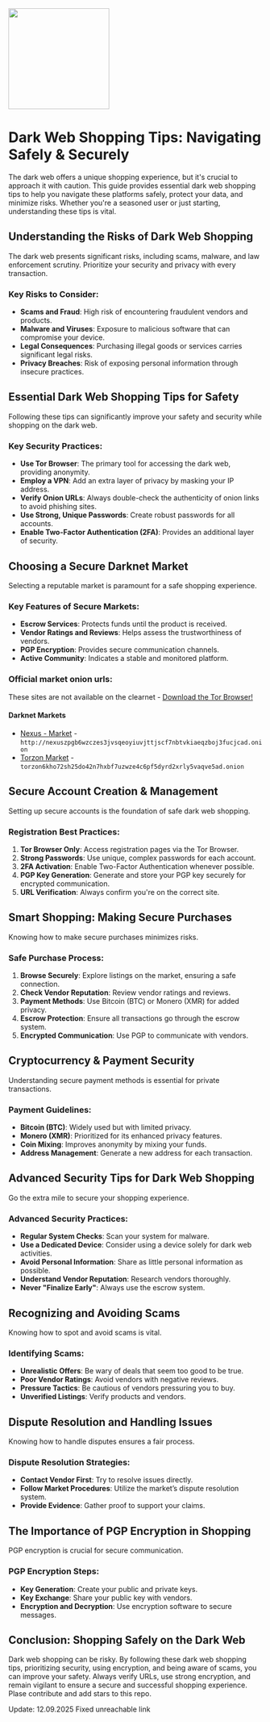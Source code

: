 


<img src="/assets/logo.png" width="200">

# Dark Web Shopping Tips: Navigating Safely & Securely

The dark web offers a unique shopping experience, but it's crucial to approach it with caution. This guide provides essential dark web shopping tips to help you navigate these platforms safely, protect your data, and minimize risks. Whether you're a seasoned user or just starting, understanding these tips is vital.

## Understanding the Risks of Dark Web Shopping

The dark web presents significant risks, including scams, malware, and law enforcement scrutiny. Prioritize your security and privacy with every transaction.

### Key Risks to Consider:
- **Scams and Fraud**: High risk of encountering fraudulent vendors and products.
- **Malware and Viruses**: Exposure to malicious software that can compromise your device.
- **Legal Consequences**: Purchasing illegal goods or services carries significant legal risks.
- **Privacy Breaches**: Risk of exposing personal information through insecure practices.

## Essential Dark Web Shopping Tips for Safety

Following these tips can significantly improve your safety and security while shopping on the dark web.

### Key Security Practices:
- **Use Tor Browser**: The primary tool for accessing the dark web, providing anonymity.
- **Employ a VPN**: Add an extra layer of privacy by masking your IP address.
- **Verify Onion URLs**: Always double-check the authenticity of onion links to avoid phishing sites.
- **Use Strong, Unique Passwords**: Create robust passwords for all accounts.
- **Enable Two-Factor Authentication (2FA)**: Provides an additional layer of security.

## Choosing a Secure Darknet Market

Selecting a reputable market is paramount for a safe shopping experience.

### Key Features of Secure Markets:
- **Escrow Services**: Protects funds until the product is received.
- **Vendor Ratings and Reviews**: Helps assess the trustworthiness of vendors.
- **PGP Encryption**: Provides secure communication channels.
- **Active Community**: Indicates a stable and monitored platform.

### Official market onion urls:
These sites are not available on the clearnet - [Download the Tor Browser!](https://www.torproject.org/download/) 

#### Darknet Markets


*   [Nexus - Market](http://nexuszpgb6wzczes3jvsqeoyiuvjttjscf7nbtvkiaeqzboj3fucjcad.onion) - `http://nexuszpgb6wzczes3jvsqeoyiuvjttjscf7nbtvkiaeqzboj3fucjcad.onion`
*   [Torzon Market](torzon6kho72sh25do42n7hxbf7uzwze4c6pf5dyrd2xrly5vaqve5ad.onion) - `torzon6kho72sh25do42n7hxbf7uzwze4c6pf5dyrd2xrly5vaqve5ad.onion`


## Secure Account Creation & Management

Setting up secure accounts is the foundation of safe dark web shopping.

### Registration Best Practices:
1.  **Tor Browser Only**: Access registration pages via the Tor Browser.
2.  **Strong Passwords**: Use unique, complex passwords for each account.
3.  **2FA Activation**: Enable Two-Factor Authentication whenever possible.
4.  **PGP Key Generation**: Generate and store your PGP key securely for encrypted communication.
5.  **URL Verification**: Always confirm you're on the correct site.

## Smart Shopping: Making Secure Purchases

Knowing how to make secure purchases minimizes risks.

### Safe Purchase Process:
1.  **Browse Securely**: Explore listings on the market, ensuring a safe connection.
2.  **Check Vendor Reputation**: Review vendor ratings and reviews.
3.  **Payment Methods**: Use Bitcoin (BTC) or Monero (XMR) for added privacy.
4.  **Escrow Protection**: Ensure all transactions go through the escrow system.
5.  **Encrypted Communication**: Use PGP to communicate with vendors.

## Cryptocurrency & Payment Security

Understanding secure payment methods is essential for private transactions.

### Payment Guidelines:
-   **Bitcoin (BTC)**: Widely used but with limited privacy.
-   **Monero (XMR)**: Prioritized for its enhanced privacy features.
-   **Coin Mixing**: Improves anonymity by mixing your funds.
-   **Address Management**: Generate a new address for each transaction.

## Advanced Security Tips for Dark Web Shopping

Go the extra mile to secure your shopping experience.

### Advanced Security Practices:
-   **Regular System Checks**: Scan your system for malware.
-   **Use a Dedicated Device**: Consider using a device solely for dark web activities.
-   **Avoid Personal Information**: Share as little personal information as possible.
-   **Understand Vendor Reputation**: Research vendors thoroughly.
-   **Never "Finalize Early"**: Always use the escrow system.

## Recognizing and Avoiding Scams

Knowing how to spot and avoid scams is vital.

### Identifying Scams:
-   **Unrealistic Offers**: Be wary of deals that seem too good to be true.
-   **Poor Vendor Ratings**: Avoid vendors with negative reviews.
-   **Pressure Tactics**: Be cautious of vendors pressuring you to buy.
-   **Unverified Listings**: Verify products and vendors.

## Dispute Resolution and Handling Issues

Knowing how to handle disputes ensures a fair process.

### Dispute Resolution Strategies:
-   **Contact Vendor First**: Try to resolve issues directly.
-   **Follow Market Procedures**: Utilize the market’s dispute resolution system.
-   **Provide Evidence**: Gather proof to support your claims.

## The Importance of PGP Encryption in Shopping

PGP encryption is crucial for secure communication.

### PGP Encryption Steps:
-   **Key Generation**: Create your public and private keys.
-   **Key Exchange**: Share your public key with vendors.
-   **Encryption and Decryption**: Use encryption software to secure messages.

## Conclusion: Shopping Safely on the Dark Web

Dark web shopping can be risky. By following these dark web shopping tips, prioritizing security, using encryption, and being aware of scams, you can improve your safety. Always verify URLs, use strong encryption, and remain vigilant to ensure a secure and successful shopping experience.
Plase contribute and add stars to this repo.








Update:  12.09.2025 Fixed unreachable link